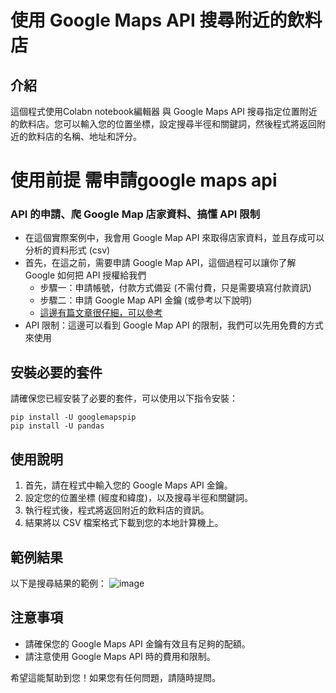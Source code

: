 # 使用 Google Maps API 搜尋附近的飲料店

## 介紹
這個程式使用Colabn notebook編輯器 與 Google Maps API 搜尋指定位置附近的飲料店。您可以輸入您的位置坐標，設定搜尋半徑和關鍵詞，然後程式將返回附近的飲料店的名稱、地址和評分。

# 使用前提 需申請google maps api
### **API 的申請、爬 Google Map 店家資料、搞懂 API 限制**

- 在這個實際案例中，我會用 Google Map API 來取得店家資料，並且存成可以分析的資料形式 (csv)
- 首先，在這之前，需要申請 Google Map API，這個過程可以讓你了解 Google 如何把 API 授權給我們
    - 步驟一：申請帳號，付款方式備妥 (不需付費，只是需要填寫付款資訊)
    - 步驟二：申請 Google Map API 金鑰  (或參考以下說明)
    - [這邊有篇文章很仔細，可以參考](https://www.weya.com.tw/design/google-map-api-key)
- API 限制：這邊可以看到 Google Map API 的限制，我們可以先用免費的方式來使用


## 安裝必要的套件
請確保您已經安裝了必要的套件，可以使用以下指令安裝：
```
pip install -U googlemapspip
pip install -U pandas
```

## 使用說明
1. 首先，請在程式中輸入您的 Google Maps API 金鑰。
2. 設定您的位置坐標 (經度和緯度)，以及搜尋半徑和關鍵詞。
3. 執行程式後，程式將返回附近的飲料店的資訊。
4. 結果將以 CSV 檔案格式下載到您的本地計算機上。

## 範例結果
以下是搜尋結果的範例：
![image](https://github.com/tn00627974/google_maps/assets/139155210/0da63b36-3d46-4c6a-b8f7-b2dbfdfa5bfc)


## 注意事項
- 請確保您的 Google Maps API 金鑰有效且有足夠的配額。
- 請注意使用 Google Maps API 時的費用和限制。

希望這能幫助到您！如果您有任何問題，請隨時提問。
